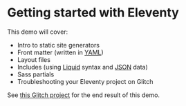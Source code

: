 # Getting started with Eleventy
This demo will cover:
- Intro to static site generators
- Front matter (written in [YAML](https://learnxinyminutes.com/docs/yaml/))
- Layout files
- Includes (using [Liquid](https://shopify.github.io/liquid/) syntax and [JSON](https://developer.mozilla.org/en-US/docs/Learn/JavaScript/Objects/JSON) data)
- Sass partials
- Troubleshooting your Eleventy project on Glitch

See [this Glitch project](https://glitch.com/~mica-11ty-demo-final) for the end result of this demo.
